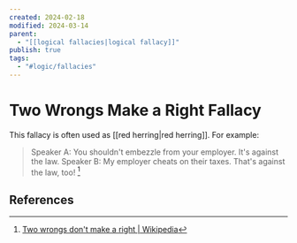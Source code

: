 ```yaml
---
created: 2024-02-18
modified: 2024-03-14
parent:
  - "[[logical fallacies|logical fallacy]]"
publish: true
tags:
  - "#logic/fallacies"
---
```


# Two Wrongs Make a Right Fallacy

This fallacy is often used as [[red herring|red herring]]. For example:
> Speaker A: You shouldn't embezzle from your employer. It's against the law.
> Speaker B: My employer cheats on their taxes. That's against the law, too! [^1]

## References
[^1]: [Two wrongs don't make a right | Wikipedia](https://en.wikipedia.org/wiki/Two_wrongs_don%27t_make_a_right)
